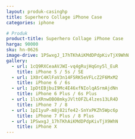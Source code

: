 ```yaml
---
layout: produk-casinghp
title: Superhero Collage iPhone Case
categories: iphone

# Produk
product-title: Superhero Collage iPhone Case
harga: 90000
sku: hn-0626
image-drive: 1PSwxgJ_17hTKhAiKMdDPdpKivTjX9WhN
gallery:
  - url: 1cQ9RXCeaAVJWI-vq4gRujHqGny5l_EuR
    title: iPhone 5 / 5s / SE
  - url: 1X0rC4KlFaV3n14F5RK5eVFLcZ2F6MxM2
    title: iPhone 6 / 6s
  - url: 1pDtEBjbuI9Mc4E46xfNIolqASrmAjdNn
    title: iPhone 6 Plus / 6s Plus
  - url: 1lsXRnwOBO8mkyJVltOFZL4lzes13LR4D
    title: iPhone 7 / 8
  - url: 1pI1yuP-m8j82ife42-SnYxPKZh5Wpc6p
    title: iPhone 7 Plus / 8 Plus
  - url: 1PSwxgJ_17hTKhAiKMdDPdpKivTjX9WhN
    title: iPhone X
---
```


